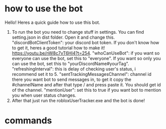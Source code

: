 # how to use the bot
Hello! Heres a quick guide how to use this bot.
1. To run the bot you need to change stuff in settings. You can find setting.json in dist folder. Open it and change this.
	"discordBotClientToken": your discord bot token. If you don't know how to get it, heres a good tutorial how to make it! https://youtu.be/nW8c7vT6Hl4?t=254.
	"whoCanUseBot": if you want so everyone can use the bot, set this to "everyone". If you want so only you can use the bot, set this to "yourDiscordName#yourTag".
	"refreshingInterval": this is delay of checking user's status, i recommend set it to 5.
	"sentTrackingMessagesChannel": channel id there you want bot to send messages in, to get it copy the #channelName and after that type / and press paste it. You should get id of the channel.
	"mentionUser": set this to true if you want bot to mention you when user status changes.
2. After that just run the robloxUserTracker.exe and the bot is done!

# commands
